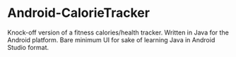 # Android-CalorieTracker
Knock-off version of a fitness calories/health tracker. Written in Java for the Android platform.
Bare minimum UI for sake of learning Java in Android Studio format.

